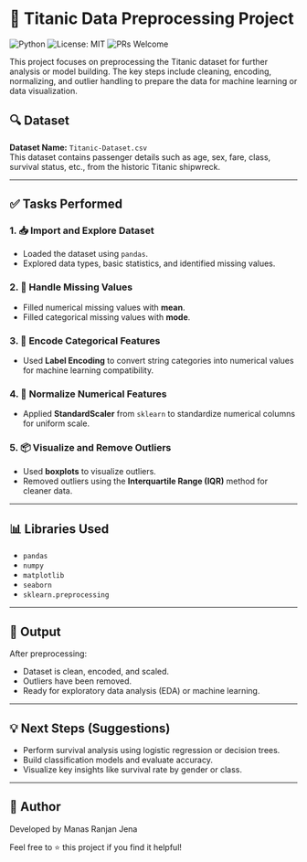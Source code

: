 # 🚢 Titanic Data Preprocessing Project

![Python](https://img.shields.io/badge/Python-3.8%2B-blue.svg)
![License: MIT](https://img.shields.io/badge/License-MIT-yellow.svg)
![PRs Welcome](https://img.shields.io/badge/PRs-welcome-brightgreen.svg)

This project focuses on preprocessing the Titanic dataset for further analysis or model building. The key steps include cleaning, encoding, normalizing, and outlier handling to prepare the data for machine learning or data visualization.

## 🔍 Dataset

**Dataset Name:** `Titanic-Dataset.csv`  
This dataset contains passenger details such as age, sex, fare, class, survival status, etc., from the historic Titanic shipwreck.

---

## ✅ Tasks Performed

### 1. 📥 Import and Explore Dataset
- Loaded the dataset using `pandas`.
- Explored data types, basic statistics, and identified missing values.

### 2. 🧹 Handle Missing Values
- Filled numerical missing values with **mean**.
- Filled categorical missing values with **mode**.

### 3. 🧠 Encode Categorical Features
- Used **Label Encoding** to convert string categories into numerical values for machine learning compatibility.

### 4. 📏 Normalize Numerical Features
- Applied **StandardScaler** from `sklearn` to standardize numerical columns for uniform scale.

### 5. 📦 Visualize and Remove Outliers
- Used **boxplots** to visualize outliers.
- Removed outliers using the **Interquartile Range (IQR)** method for cleaner data.

---

## 📊 Libraries Used

- `pandas`
- `numpy`
- `matplotlib`
- `seaborn`
- `sklearn.preprocessing`

---

## 📁 Output

After preprocessing:
- Dataset is clean, encoded, and scaled.
- Outliers have been removed.
- Ready for exploratory data analysis (EDA) or machine learning.

---

## 💡 Next Steps (Suggestions)
- Perform survival analysis using logistic regression or decision trees.
- Build classification models and evaluate accuracy.
- Visualize key insights like survival rate by gender or class.

---

## 🧠 Author

Developed by Manas Ranjan Jena

Feel free to ⭐️ this project if you find it helpful!
